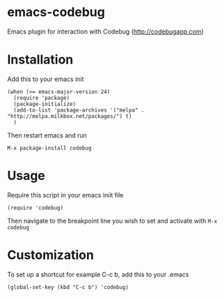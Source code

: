 emacs-codebug
=============

Emacs plugin for interaction with Codebug (http://codebugapp.com)

Installation
============

Add this to your emacs init

    (when (>= emacs-major-version 24)
      (require 'package)
      (package-initialize)
      (add-to-list 'package-archives '("melpa" . "http://melpa.milkbox.net/packages/") t)
      )

Then restart emacs and run

    M-x package-install codebug

Usage
=====

Require this script in your emacs iniit file

    (require 'codebug)

Then navigate to the breakpoint line you wish to set and activate with `M-x codebug` 


Customization
============

To set up a shortcut for example C-c b, add this to your .emacs

    (global-set-key (kbd "C-c b") 'codebug)
